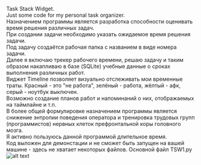 Task Stack Widget.  
Just some code for my personal task organizer.  
Назначением программы является разработка способности оценивать время решения различных задач.  
При создании задачи необходимо указать ожидаемое время решения задачи.  
Под задачу создаётся рабочая папка с названием в виде номера задачи.  
Далее я включаю трекер рабочего времени, решаю задачу и таким образом накапливаю в базе (SQLite) учебные данные о сроках выполнения различных работ.  
Виджет Timeline позволяет визуально отслеживать мои временные траты. Красный - это "не работа", зелёный - работа, жёлтый - афк, серый - ноутбук выключен.  
Возможно создание планов работ и напоминаний о них, отображаемых на таймлайне и т.п.  
В более общей формулировке назначением программы является снижение энтропии поведения оператора и тренировка трудовых групп (программистов) нервных клеток префронтальной коры головного мозга.  
Я активно пользуюсь данной программой длительное время.  
Код выложен для демонстации и не сможет быть запущен на вашей машине - здесь не хватает некоторых файлов.
Основной файл TSW1.py
![alt text](https://i.imgur.com/UqI1e9v.png)
